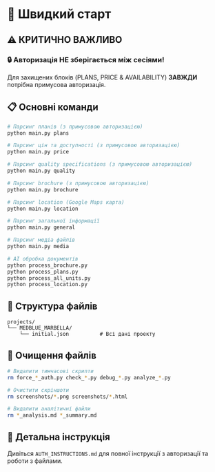 # 🚀 Швидкий старт

## ⚠️ **КРИТИЧНО ВАЖЛИВО**

### 🔒 **Авторизація НЕ зберігається між сесіями!**

Для захищених блоків (PLANS, PRICE & AVAILABILITY) **ЗАВЖДИ** потрібна примусова авторизація.

## 📋 **Основні команди**

```bash
# Парсинг планів (з примусовою авторизацією)
python main.py plans

# Парсинг цін та доступності (з примусовою авторизацією)
python main.py price

# Парсинг quality specifications (з примусовою авторизацією)
python main.py quality

# Парсинг brochure (з примусовою авторизацією)
python main.py brochure

# Парсинг location (Google Maps карта)
python main.py location

# Парсинг загальної інформації
python main.py general

# Парсинг медіа файлів
python main.py media

# AI обробка документів
python process_brochure.py
python process_plans.py
python process_all_units.py
python process_location.py
```

## 📁 **Структура файлів**

```
projects/
└── MEDBLUE_MARBELLA/
    └── initial.json          # Всі дані проекту
```

## 🧹 **Очищення файлів**

```bash
# Видалити тимчасові скрипти
rm force_*_auth.py check_*.py debug_*.py analyze_*.py

# Очистити скріншоти
rm screenshots/*.png screenshots/*.html

# Видалити аналітичні файли
rm *_analysis.md *_summary.md
```

## 📖 **Детальна інструкція**

Дивіться `AUTH_INSTRUCTIONS.md` для повної інструкції з авторизації та роботи з файлами.
